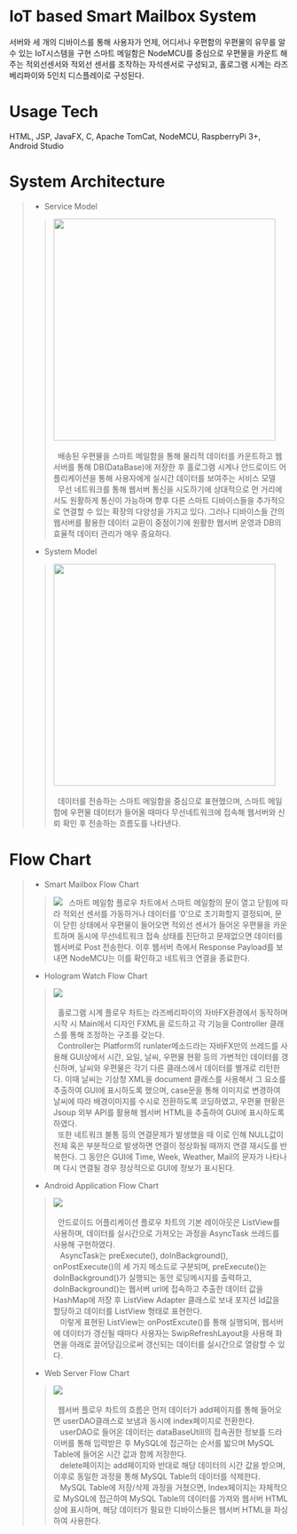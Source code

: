 # IoT based Smart Mailbox System
서버와 세 개의 디바이스를 통해 사용자가 언제, 어디서나 우편함의 우편물의 유무를 알 수 있는 IoT시스템을 구현
스마트 메일함은 NodeMCU를 중심으로 우편물을 카운트 해주는 적외선센서와 적외선 센서를 조작하는 자석센서로 구성되고, 홀로그램 시계는 라즈베리파이와 5인치 디스플레이로 구성된다.

# Usage Tech
HTML, JSP, JavaFX, C, Apache TomCat, NodeMCU, RaspberryPi 3+, Android Studio

# System Architecture
> - Service Model
> > <img src="https://user-images.githubusercontent.com/43469662/76012725-20c99a80-5f5a-11ea-8cac-09eff12e9eb2.png" height="400"></br></br>
> > &nbsp;&nbsp;배송된 우편물을 스마트 메일함을 통해 물리적 데이터를 카운트하고 웹서버를 통해 DB(DataBase)에 저장한 후 홀로그램 시계나 안드로이드 어플리케이션을 통해 사용자에게 실시간 데이터를 보여주는 서비스 모델</br>
 &nbsp;&nbsp;무선 네트워크를 통해  웹서버 통신을 시도하기에 상대적으로 먼 거리에서도 원활하게 통신이 가능하며 향후 다른 스마트 디바이스들을 추가적으로 연결할 수 있는 확장의 다양성을 가지고 있다. 그러나 디바이스들 간의 웹서버를 활용한 데이터 교환이 중점이기에 원활한 웹서버 운영과 DB의 효율적 데이터 관리가 매우 중요하다.
> - System Model
> > <img src="https://user-images.githubusercontent.com/43469662/76012581-dea05900-5f59-11ea-9b51-4f5304b0ad8f.png" height="400"></br></br>
> > &nbsp;&nbsp;데이터를 전송하는 스마트 메일함을 중심으로 표현했으며, 스마트 메일함에 우편물 데이터가 들어올 때마다 무선네트워크에 접속해 웹서버와 신뢰 확인 후 전송하는 흐름도를 나타낸다.

# Flow Chart
> - Smart Mailbox Flow Chart
> > <img src="https://user-images.githubusercontent.com/43469662/76013162-dc8aca00-5f5a-11ea-8e17-64408b1e173e.png">
> > &nbsp;&nbsp;스마트 메일함 플로우 차트에서 스마트 메일함의 문이 열고 닫힘에 따라 적외선 센서를 가동하거나 데이터를 ‘0’으로 초기화할지 결정되며, 문이 닫힌 상태에서 우편물이 들어오면 적외선 센서가 들어온 우편물을 카운트하며 동시에 무선네트워크 접속 상태를 진단하고 문제없으면 데이터를 웹서버로 Post 전송한다. 이후 웹서버 측에서 Response Payload를 보내면 NodeMCU는 이를 확인하고 네트워크  연결을 종료한다.
> - Hologram Watch Flow Chart
> > <img src="https://user-images.githubusercontent.com/43469662/76013170-e01e5100-5f5a-11ea-9abf-a0524d7a3af4.png"></br></br>
> > &nbsp;&nbsp;홀로그램 시계 플로우 차트는 라즈베리파이의 자바FX환경에서 동작하며 시작 시 Main에서 디자인 FXML을 로드하고 각 기능을 Controller 클래스를 통해 조정하는 구조를 갖는다.</br>
&nbsp;&nbsp;Controller는 Platform의 runlater메소드라는 자바FX만의 쓰레드를 사용해 GUI상에서 시간, 요일, 날씨, 우편물 현황 등의 가변적인 데이터를 갱신하며, 날씨와 우편물은 각기 다른 클래스에서 데이터를 별개로 리턴한다. 이때 날씨는 기상청 XML을 document 클래스를 사용해서 그 요소를 추출하여 GUI에 표시하도록 했으며, case문을 통해 이미지로 변경하여 날씨에 따라 배경이미지를 수시로 전환하도록 코딩하였고,  우편물 현황은 Jsoup 외부 API를 활용해 웹서버 HTML을 추출하여 GUI에 표시하도록 하였다.</br>
&nbsp;&nbsp;또한 네트워크 불통 등의 연결문제가 발생했을 때 이로 인해 NULL값이 전체 혹은 부분적으로 발생하면 연결이 정상화될 때까지 연결 재시도를 반복한다. 그 동안은 GUI에 Time, Week, Weather, Mail의 문자가 나타나며 다시 연결될 경우 정상적으로 GUI에 정보가 표시된다.
> - Android Application Flow Chart
> > <img src="https://user-images.githubusercontent.com/43469662/76013177-e3194180-5f5a-11ea-9ead-79481bc250a0.png"></br></br>
> > &nbsp;&nbsp;안드로이드 어플리케이션 플로우 차트의 기본 레이아웃은 ListView를 사용하며, 데이터를 실시간으로 가져오는 과정을 AsyncTask 쓰레드를 사용해 구현하였다.</br>&nbsp;&nbsp;
AsyncTask는 preExecute(), doInBackground(), onPostExecute()의 세 가지 메소드로 구분되며, preExecute()는 doInBackground()가 실행되는 동안 로딩메시지를 출력하고, doInBackground()는 웹서버 url에 접속하고 추출한 데이터 값을 HashMap에 저장 후 ListView Adapter 클래스로 보내 포지션 Id값을 할당하고 데이터를 ListView 형태로 표현한다.</br>&nbsp;&nbsp;
이렇게 표현된 ListView는 onPostExcute()를 통해 실행되며, 웹서버에 데이터가 갱신될 때마다 사용자는 SwipRefreshLayout을 사용해 화면을 아래로 끌어당김으로써 갱신되는 데이터를 실시간으로 열람할 수 있다.
> - Web Server Flow Chart
> > <img src="https://user-images.githubusercontent.com/43469662/76013193-e57b9b80-5f5a-11ea-9203-d972179e37f2.png"></br></br>
> > &nbsp;&nbsp;웹서버 플로우 차트의 흐름은 먼저 데이터가 add페이지를 통해 들어오면 userDAO클래스로 보냄과 동시에 index페이지로 전환한다.</br>&nbsp;&nbsp;
userDAO로 들어온 데이터는 dataBaseUtill의 접속권한 정보를 드라이버를 통해 입력받은 후 MySQL에 접근하는 순서를 밟으며 MySQL Table에 들어온 시간 값과 함께 저장한다.</br>&nbsp;&nbsp;
delete페이지는 add페이지와 반대로 해당 데이터의 시간 값을 받으며, 이후로 동일한 과정을 통해 MySQL Table의 데이터를 삭제한다.</br>&nbsp;&nbsp;
 MySQL Table에 저장/삭제 과정을 거쳤으면, Index페이지는 자체적으로 MySQL에 접근하여 MySQL Table의 데이터를 가져와 웹서버 HTML상에 표시하며, 해당 데이터가 필요한 디바이스들은 웹서버 HTML을 파싱하여 사용한다.
